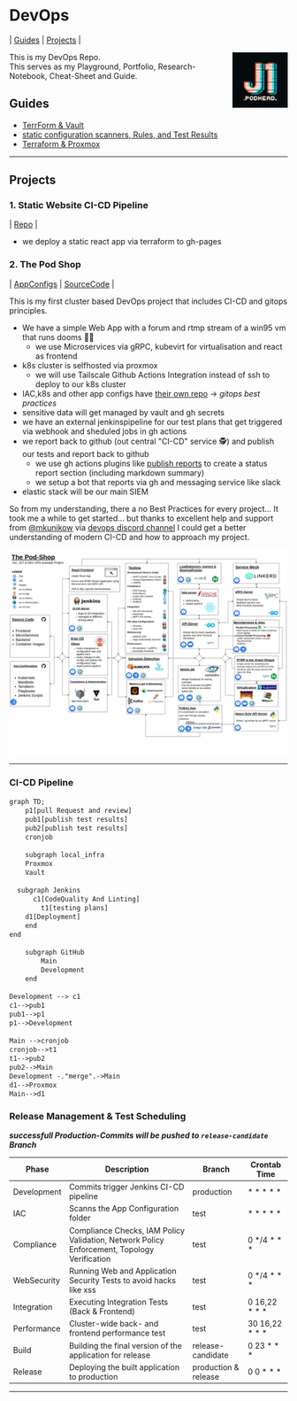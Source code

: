

# DevOps

| [Guides](https://ji-podhead.github.io/DevOps/)  |  [Projects](https://github.com/ji-podhead/DevOps/blob/main/readme.md#projects)  |

<div align="center">
      <img src="https://github.com/ji-podhead/ji-podhead/blob/main/logo.jpg?raw=true" align="right" width="100" />
</div>

This is my DevOps Repo.  <br> This serves as my Playground, Portfolio, Research-Notebook, Cheat-Sheet and Guide.

## Guides 

 - [TerrForm & Vault](https://ji-podhead.github.io/DevOps/guides/terraform&vault/)
 - [static configuration scanners, Rules, and Test Results](https://ji-podhead.github.io/DevOps/automatic_checks)
 - [Terraform & Proxmox](https://ji-podhead.github.io/DevOps/guides/terraform%26proxmox)  

---

## Projects 

### 1. Static Website CI-CD Pipeline

| [Repo](https://github.com/ji-podhead/ji-podhead-blog) |

- we deploy a static react app via terraform to gh-pages

### 2. The Pod Shop

| [AppConfigs](https://github.com/ji-podhead/Pod-Shop-App-Configs/blob/main/README.md) | [SourceCode](https://github.com/ji-podhead/Pod-Shop-SourceCode) |


This is my first cluster based DevOps project that includes CI-CD and gitops principles.

- We have a simple Web App with a  forum and rtmp stream of a win95 vm that runs dooms ⛓️‍💥
	- we use Microservices via gRPC, kubevirt for virtualisation and react as frontend
- k8s cluster is selfhosted via proxmox
 	- we will use Tailscale Github Actions Integration instead of ssh to deploy to our k8s cluster 
- IAC,k8s and other app configs have [their own repo](https://github.com/ji-podhead/Pod-Shop-App-Configs/blob/main/README.md) -> *gitops best practices* 
- sensitive data will get managed by vault and gh secrets
- we have an external jenkinspipeline for our test plans that get triggered via webhook and sheduled jobs in gh actions
- we report back to github (out central "CI-CD" service 🕵️) and publish our tests and report back to github
 	- we use gh actions plugins like  [publish reports](https://github.com/marketplace/actions/publish-test-results) to create a status report section (including markdown summary)
  	- we setup a bot that reports via gh and messaging service like slack      
- elastic stack will be our main SIEM

 

So from my understanding, there a no Best Practices for every project...
It took me a while to get started...
but thanks to excellent help and support from [@mkunikow](https://github.com/mkunikow) via [devops discord channel](https://discord.com/invite/devops-sre-infrastructure-419745677585940482) I could get a better understanding of modern CI-CD and how to approach my project. 
 






![POD SHOP](https://github.com/ji-podhead/DevOps/blob/main/pod-shop-infrastructure.png?raw=true)

---
### CI-CD Pipeline
```mermaid
graph TD;
    p1[pull Request and review]
    pub1[publish test results]
    pub2[publish test results]
    cronjob

    subgraph local_infra
    Proxmox
    Vault

  subgraph Jenkins
      c1[CodeQuality And Linting]
        t1[testing plans]
	d1[Deployment]
    end
end     

    subgraph GitHub 
        Main 
        Development 
    end

Development --> c1
c1-->pub1
pub1-->p1
p1-->Development

Main -->cronjob
cronjob-->t1
t1-->pub2
pub2-->Main
Development -."merge".->Main
d1-->Proxmox
Main-->d1
```
### Release Management & Test Scheduling
***successfull Production-Commits will be pushed to `release-candidate` Branch***

| Phase | Description | Branch | Crontab Time |
|---|---|---|---|
| Development | Commits trigger Jenkins CI-CD pipeline | production | * * * * * |
| IAC | Scanns the App Configuration folder | test | * * * * * |
| Compliance | Compliance Checks, IAM Policy Validation, Network Policy Enforcement, Topology Verification | test |  0 */4 * * * |
| WebSecurity | Running Web and Application Security Tests to avoid hacks like xss | test |  0 */4 * * * |
| Integration | Executing Integration Tests (Back & Frontend) | test | 0 16,22 * * * |
| Performance | Cluster-wide back- and frontend performance test  | test |  30 16,22 * * * |
| Build | Building the final version of the application for release | release-candidate | 0 23 * * * |
| Release | Deploying the built application to production | production & release | 0 0 * * * |


---
